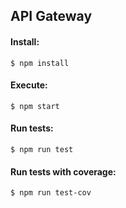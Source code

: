 ## API Gateway

#### Install:

```$ npm install```

#### Execute:

```$ npm start```

#### Run tests:

```$ npm run test```

#### Run tests with coverage:

```$ npm run test-cov```
